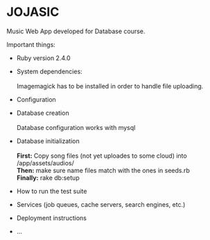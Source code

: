# JOJASIC

Music Web App developed for Database course.

Important things:

* Ruby version 2.4.0

* System dependencies: <br><br>
Imagemagick has to be installed in order to handle file uploading.


* Configuration

* Database creation <br><br>
Database configuration works with mysql

* Database initialization<br><br>
**First:** Copy song files (not yet uploades to some cloud) into /app/assets/audios/<br>
**Then:** make sure name files match with the ones in seeds.rb<br>
**Finally:** rake db:setup

* How to run the test suite

* Services (job queues, cache servers, search engines, etc.)

* Deployment instructions

* ...
